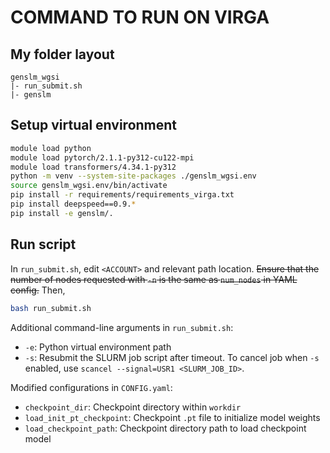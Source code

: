 # COMMAND TO RUN ON VIRGA

## My folder layout
```
genslm_wgsi
|- run_submit.sh
|- genslm
```

## Setup virtual environment
```bash
module load python
module load pytorch/2.1.1-py312-cu122-mpi
module load transformers/4.34.1-py312
python -m venv --system-site-packages ./genslm_wgsi.env
source genslm_wgsi.env/bin/activate
pip install -r requirements/requirements_virga.txt
pip install deepspeed==0.9.*
pip install -e genslm/.
```

## Run script
In `run_submit.sh`, edit `<ACCOUNT>` and relevant path location. ~~Ensure that the number of nodes requested with `-n` is the same as `num_nodes` in YAML config.~~ Then,
```bash
bash run_submit.sh
```

Additional command-line arguments in `run_submit.sh`:
- `-e`: Python virtual environment path
- `-s`: Resubmit the SLURM job script after timeout. To cancel job when `-s` enabled, use `scancel --signal=USR1 <SLURM_JOB_ID>`.

Modified configurations in `CONFIG.yaml`:
- `checkpoint_dir`: Checkpoint directory within `workdir`
- `load_init_pt_checkpoint`: Checkpoint `.pt` file to initialize model weights
- `load_checkpoint_path`: Checkpoint directory path to load checkpoint model

